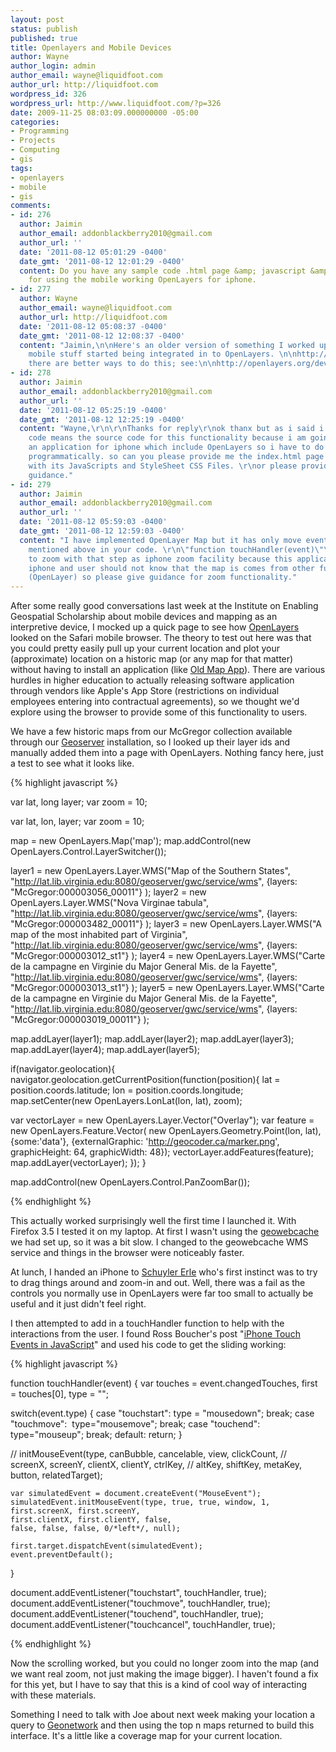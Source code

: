 ```yaml
---
layout: post
status: publish
published: true
title: Openlayers and Mobile Devices
author: Wayne
author_login: admin
author_email: wayne@liquidfoot.com
author_url: http://liquidfoot.com
wordpress_id: 326
wordpress_url: http://www.liquidfoot.com/?p=326
date: 2009-11-25 08:03:09.000000000 -05:00
categories:
- Programming
- Projects
- Computing
- gis
tags:
- openlayers
- mobile
- gis
comments:
- id: 276
  author: Jaimin
  author_email: addonblackberry2010@gmail.com
  author_url: ''
  date: '2011-08-12 05:01:29 -0400'
  date_gmt: '2011-08-12 12:01:29 -0400'
  content: Do you have any sample code .html page &amp; javascript &amp; css file
    for using the mobile working OpenLayers for iphone.
- id: 277
  author: Wayne
  author_email: wayne@liquidfoot.com
  author_url: http://liquidfoot.com
  date: '2011-08-12 05:08:37 -0400'
  date_gmt: '2011-08-12 12:08:37 -0400'
  content: "Jaimin,\n\nHere's an older version of something I worked up before the
    mobile stuff started being integrated in to OpenLayers. \n\nhttp://multitouchmap.heroku.com/index.html\n\nNow
    there are better ways to do this; see:\n\nhttp://openlayers.org/dev/examples/mobile.html"
- id: 278
  author: Jaimin
  author_email: addonblackberry2010@gmail.com
  author_url: ''
  date: '2011-08-12 05:25:19 -0400'
  date_gmt: '2011-08-12 12:25:19 -0400'
  content: "Wayne,\r\n\r\nThanks for reply\r\nok thanx but as i said i need sample
    code means the source code for this functionality because i am going to create
    an application for iphone which include OpenLayers so i have to do that all things
    programmatically. so can you please provide me the index.html page source code
    with its JavaScripts and StyleSheet CSS Files. \r\nor please provide me proper
    guidance."
- id: 279
  author: Jaimin
  author_email: addonblackberry2010@gmail.com
  author_url: ''
  date: '2011-08-12 05:59:03 -0400'
  date_gmt: '2011-08-12 12:59:03 -0400'
  content: "I have implemented OpenLayer Map but it has only move events as you have
    mentioned above in your code. \r\n\"function touchHandler(event)\"\r\nbut i want
    to zoom with that step as iphone zoom facility because this application is in
    iphone and user should not know that the map is comes from other functionality
    (OpenLayer) so please give guidance for zoom functionality."
---
```

After some really good conversations last week at the Institute on Enabling Geospatial Scholarship about mobile devices and mapping as an interpretive device, I mocked up a quick page to see how <a href="http://openlayers.org/">OpenLayers</a> looked on the Safari mobile browser. The theory to test out here was that you could pretty easily pull up your current location and plot your (approximate) location on a historic map (or any map for that matter) without having to install an application (like <a href="http://emergencestudios.com/historicearth/">Old Map App</a>). There are various hurdles in higher education to actually releasing software application through vendors like Apple's App Store (restrictions on individual employees entering into contractual agreements), so we thought we'd explore using the browser to provide some of this functionality to users.

We have a few historic maps from our McGregor collection available through our <a href="http://geoserver.org">Geoserver</a> installation, so I looked up their layer ids and manually added them into a page with OpenLayers. Nothing fancy here, just a test to see what it looks like.

{% highlight javascript %}

var lat, long layer;
var zoom = 10;

var lat, lon, layer;
 var zoom = 10;

 map = new OpenLayers.Map('map');
 map.addControl(new OpenLayers.Control.LayerSwitcher());

 layer1 = new OpenLayers.Layer.WMS("Map of the Southern States",
 "http://lat.lib.virginia.edu:8080/geoserver/gwc/service/wms",
 {layers: "McGregor:000003056_00011"}
 );
 layer2 = new OpenLayers.Layer.WMS("Nova Virginae tabula",
 "http://lat.lib.virginia.edu:8080/geoserver/gwc/service/wms",
 {layers: "McGregor:000003482_00011"}
 );
 layer3 = new OpenLayers.Layer.WMS("A map of the most inhabited part of Virginia",
 "http://lat.lib.virginia.edu:8080/geoserver/gwc/service/wms",
 {layers: "McGregor:000003012_st1"}
 );
 layer4 = new OpenLayers.Layer.WMS("Carte de la campagne en Virginie du Major General Mis. de la Fayette",
 "http://lat.lib.virginia.edu:8080/geoserver/gwc/service/wms",
 {layers: "McGregor:000003013_st1"}
 );
 layer5 = new OpenLayers.Layer.WMS("Carte de la campagne en Virginie du Major General Mis. de la Fayette",
 "http://lat.lib.virginia.edu:8080/geoserver/gwc/service/wms",
 {layers: "McGregor:000003019_00011"}
 );

 map.addLayer(layer1);
 map.addLayer(layer2);
 map.addLayer(layer3);
 map.addLayer(layer4);
 map.addLayer(layer5);

if(navigator.geolocation){
 navigator.geolocation.getCurrentPosition(function(position){
 lat = position.coords.latitude;
 lon = position.coords.longitude;
 map.setCenter(new OpenLayers.LonLat(lon, lat), zoom);

 var vectorLayer = new OpenLayers.Layer.Vector("Overlay");
 var feature = new OpenLayers.Feature.Vector(
 new OpenLayers.Geometry.Point(lon, lat),
 {some:'data'},
 {externalGraphic: 'http://geocoder.ca/marker.png', graphicHeight: 64, graphicWidth: 48});
 vectorLayer.addFeatures(feature);
 map.addLayer(vectorLayer);
 });
 }

map.addControl(new OpenLayers.Control.PanZoomBar());

{% endhighlight %}

This actually worked surprisingly well the first time I launched it. With Firefox 3.5 I tested it on my laptop. At first I wasn't using the <a href="http://geoserver.org/display/GEOSDOC/5.+GWC+-+GeoWebCache">geowebcache</a> we had set up, so it was a bit slow. I changed to the geowebcache WMS service and things in the browser were noticeably faster.

At lunch, I handed an iPhone to <a href="http://iconocla.st/">Schuyler Erle</a> who's first instinct was to try to drag things around and zoom-in and out. Well, there was a fail as the controls you normally use in OpenLayers were far too small to actually be useful and it just didn't feel right.

I then attempted to add in a touchHandler function to help with the interactions from the user. I found Ross Boucher's post "<a title="Permanent Link: iPhone Touch Events in JavaScript" rel="bookmark" href="http://rossboucher.com/2008/08/19/iphone-touch-events-in-javascript/">iPhone Touch Events in JavaScript</a>" and used his code to get the sliding working:

{% highlight javascript %}

function touchHandler(event)
{
   var touches = event.changedTouches,
   first = touches[0],
   type = "";

   switch(event.type)
   {
     case "touchstart": type = "mousedown"; break;
     case "touchmove":&nbsp; type="mousemove"; break;
     case "touchend":&nbsp;&nbsp; type="mouseup"; break;
     default: return;
 }

 // initMouseEvent(type, canBubble, cancelable, view, clickCount,
 // screenX, screenY, clientX, clientY, ctrlKey,
 // altKey, shiftKey, metaKey, button, relatedTarget);

    var simulatedEvent = document.createEvent("MouseEvent");
    simulatedEvent.initMouseEvent(type, true, true, window, 1,
    first.screenX, first.screenY,
    first.clientX, first.clientY, false,
    false, false, false, 0/*left*/, null);

    first.target.dispatchEvent(simulatedEvent);
    event.preventDefault();
 }

 document.addEventListener("touchstart", touchHandler, true);
 document.addEventListener("touchmove", touchHandler, true);
 document.addEventListener("touchend", touchHandler, true);
 document.addEventListener("touchcancel", touchHandler, true);

{% endhighlight %}


Now the scrolling worked, but you could no longer zoom into the map (and we want real zoom, not just making the image bigger). I haven't found a fix for this yet, but I have to say that this is a kind of cool way of interacting with these materials.

Something I need to talk with Joe about next week making your location a query to <a href="http://geonetwork-opensource.org/">Geonetwork</a> and then using the top n maps returned to build this interface. It's a little like a coverage map for your current location.

